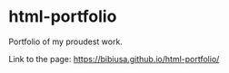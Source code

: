 # html-portfolio

Portfolio of my proudest work.

Link to the page: https://bibiusa.github.io/html-portfolio/
